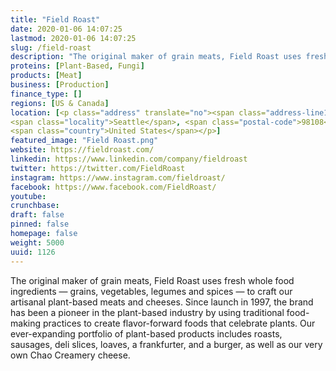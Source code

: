 ```yaml
---
title: "Field Roast"
date: 2020-01-06 14:07:25
lastmod: 2020-01-06 14:07:25
slug: /field-roast
description: "The original maker of grain meats, Field Roast uses fresh whole food ingredients — grains, vegetables, legumes and spices — to craft our artisanal plant-based meats and cheeses. Since launch in 1997, the brand has been a pioneer in the plant-based industry by using traditional food-making practices to create flavor-forward foods that celebrate plants. Our ever-expanding portfolio of plant-based products includes roasts, sausages, deli slices, loaves, a frankfurter, and a burger, as well as our very own Chao Creamery cheese."
proteins: [Plant-Based, Fungi]
products: [Meat]
business: [Production]
finance_type: []
regions: [US & Canada]
location: [<p class="address" translate="no"><span class="address-line1">7th Avenue South</span><br>
<span class="locality">Seattle</span>, <span class="postal-code">98108</span><br>
<span class="country">United States</span></p>]
featured_image: "Field Roast.png"
website: https://fieldroast.com/
linkedin: https://www.linkedin.com/company/fieldroast
twitter: https://twitter.com/FieldRoast
instagram: https://www.instagram.com/fieldroast/
facebook: https://www.facebook.com/FieldRoast/
youtube: 
crunchbase: 
draft: false
pinned: false
homepage: false
weight: 5000
uuid: 1126
---
```

The original maker of grain meats, Field Roast uses fresh whole food ingredients — grains, vegetables, legumes and spices — to craft our artisanal plant-based meats and cheeses. Since launch in 1997, the brand has been a pioneer in the plant-based industry by using traditional food-making practices to create flavor-forward foods that celebrate plants. Our ever-expanding portfolio of plant-based products includes roasts, sausages, deli slices, loaves, a frankfurter, and a burger, as well as our very own Chao Creamery cheese.
